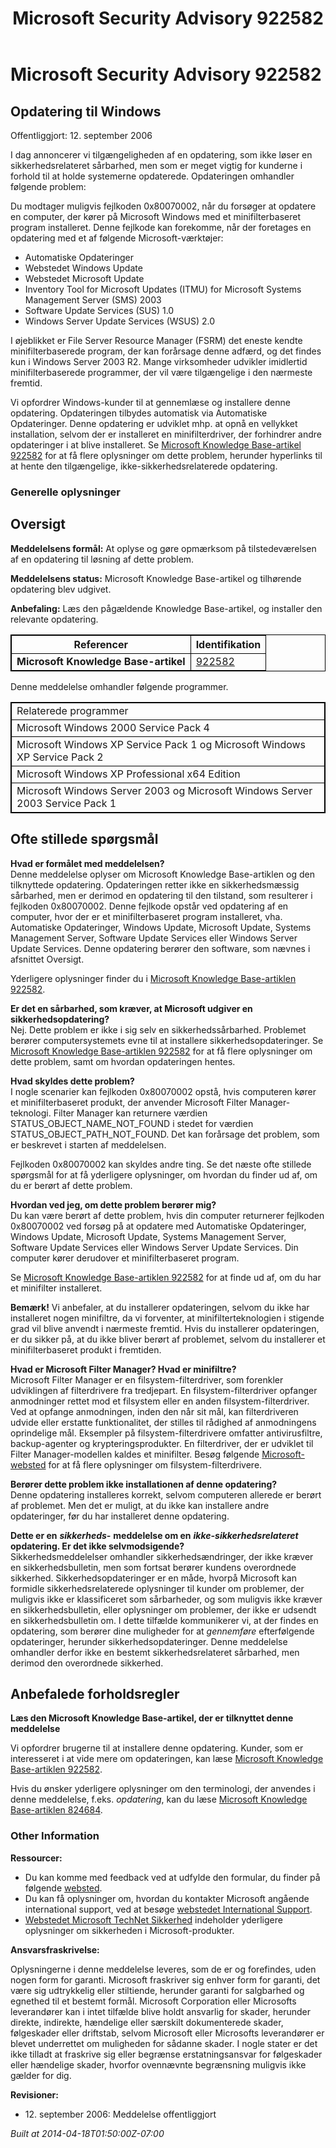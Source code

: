 ﻿---
title: Microsoft Security Advisory 922582
TOCTitle: "922582"
ms:assetid: "922582"
ms:mtpsurl: https://technet.microsoft.com/da-DK/library/922582(v=Security.10)
ms:contentKeyID: 61223863
ms.date: 04/18/2014
mtps_version: v=Security.10
ms.translationtype: HT
---

# Microsoft Security Advisory 922582

## Opdatering til Windows

Offentliggjort: 12. september 2006

  
I dag annoncerer vi tilgængeligheden af en opdatering, som ikke løser en sikkerhedsrelateret sårbarhed, men som er meget vigtig for kunderne i forhold til at holde systemerne opdaterede. Opdateringen omhandler følgende problem:

Du modtager muligvis fejlkoden 0x80070002, når du forsøger at opdatere en computer, der kører på Microsoft Windows med et minifilterbaseret program installeret. Denne fejlkode kan forekomme, når der foretages en opdatering med et af følgende Microsoft-værktøjer:

  - Automatiske Opdateringer
  - Webstedet Windows Update
  - Webstedet Microsoft Update
  - Inventory Tool for Microsoft Updates (ITMU) for Microsoft Systems Management Server (SMS) 2003
  - Software Update Services (SUS) 1.0
  - Windows Server Update Services (WSUS) 2.0

I øjeblikket er File Server Resource Manager (FSRM) det eneste kendte minifilterbaserede program, der kan forårsage denne adfærd, og det findes kun i Windows Server 2003 R2. Mange virksomheder udvikler imidlertid minifilterbaserede programmer, der vil være tilgængelige i den nærmeste fremtid.

Vi opfordrer Windows-kunder til at gennemlæse og installere denne opdatering. Opdateringen tilbydes automatisk via Automatiske Opdateringer. Denne opdatering er udviklet mhp. at opnå en vellykket installation, selvom der er installeret en minifilterdriver, der forhindrer andre opdateringer i at blive installeret. Se [Microsoft Knowledge Base-artikel 922582](http://support.microsoft.com/kb/922582) for at få flere oplysninger om dette problem, herunder hyperlinks til at hente den tilgængelige, ikke-sikkerhedsrelaterede opdatering.

### Generelle oplysninger

## Oversigt

**Meddelelsens formål:** At oplyse og gøre opmærksom på tilstedeværelsen af en opdatering til løsning af dette problem.

**Meddelelsens status:** Microsoft Knowledge Base-artikel og tilhørende opdatering blev udgivet.

**Anbefaling:** Læs den pågældende Knowledge Base-artikel, og installer den relevante opdatering.

<table style="border:1px solid black;">
<thead>
<tr class="header">
<th style="border:1px solid black;">Referencer</th>
<th style="border:1px solid black;">Identifikation</th>
</tr>
</thead>
<tbody>
<tr class="odd">
<td style="border:1px solid black;"><strong>Microsoft Knowledge Base-artikel</strong></td>
<td style="border:1px solid black;"><a href="http://support.microsoft.com/kb/922582">922582</a></td>
</tr>
</tbody>
</table>


Denne meddelelse omhandler følgende programmer.

<table style="border:1px solid black;">
<tbody>
<tr class="odd">
<td style="border:1px solid black;">Relaterede programmer</td>
</tr>
<tr class="even">
<td style="border:1px solid black;">Microsoft Windows 2000 Service Pack 4</td>
</tr>
<tr class="odd">
<td style="border:1px solid black;">Microsoft Windows XP Service Pack 1 og Microsoft Windows XP Service Pack 2</td>
</tr>
<tr class="even">
<td style="border:1px solid black;">Microsoft Windows XP Professional x64 Edition</td>
</tr>
<tr class="odd">
<td style="border:1px solid black;">Microsoft Windows Server 2003 og Microsoft Windows Server 2003 Service Pack 1</td>
</tr>
</tbody>
</table>


## Ofte stillede spørgsmål

**Hvad er formålet med meddelelsen?**  
Denne meddelelse oplyser om Microsoft Knowledge Base-artiklen og den tilknyttede opdatering. Opdateringen retter ikke en sikkerhedsmæssig sårbarhed, men er derimod en opdatering til den tilstand, som resulterer i fejlkoden 0x80070002. Denne fejlkode opstår ved opdatering af en computer, hvor der er et minifilterbaseret program installeret, vha. Automatiske Opdateringer, Windows Update, Microsoft Update, Systems Management Server, Software Update Services eller Windows Server Update Services. Denne opdatering berører den software, som nævnes i afsnittet Oversigt.

Yderligere oplysninger finder du i [Microsoft Knowledge Base-artiklen 922582](http://support.microsoft.com/kb/922582).

**Er det en sårbarhed, som kræver, at Microsoft udgiver en sikkerhedsopdatering?**  
Nej. Dette problem er ikke i sig selv en sikkerhedssårbarhed. Problemet berører computersystemets evne til at installere sikkerhedsopdateringer. Se [Microsoft Knowledge Base-artiklen 922582](http://support.microsoft.com/kb/922582) for at få flere oplysninger om dette problem, samt om hvordan opdateringen hentes.

**Hvad skyldes dette problem?**  
I nogle scenarier kan fejlkoden 0x80070002 opstå, hvis computeren kører et minifilterbaseret produkt, der anvender Microsoft Filter Manager-teknologi. Filter Manager kan returnere værdien STATUS\_OBJECT\_NAME\_NOT\_FOUND i stedet for værdien STATUS\_OBJECT\_PATH\_NOT\_FOUND. Det kan forårsage det problem, som er beskrevet i starten af meddelelsen.

Fejlkoden 0x80070002 kan skyldes andre ting. Se det næste ofte stillede spørgsmål for at få yderligere oplysninger, om hvordan du finder ud af, om du er berørt af dette problem.

**Hvordan ved jeg, om dette problem berører mig?**  
Du kan være berørt af dette problem, hvis din computer returnerer fejlkoden 0x80070002 ved forsøg på at opdatere med Automatiske Opdateringer, Windows Update, Microsoft Update, Systems Management Server, Software Update Services eller Windows Server Update Services. Din computer kører derudover et minifilterbaseret program.

Se [Microsoft Knowledge Base-artiklen 922582](http://support.microsoft.com/kb/922582) for at finde ud af, om du har et minifilter installeret.

**Bemærk\!** Vi anbefaler, at du installerer opdateringen, selvom du ikke har installeret nogen minifiltre, da vi forventer, at minifilterteknologien i stigende grad vil blive anvendt i nærmeste fremtid. Hvis du installerer opdateringen, er du sikker på, at du ikke bliver berørt af problemet, selvom du installerer et minifilterbaseret produkt i fremtiden.

**Hvad er Microsoft Filter Manager? Hvad er minifiltre?**  
Microsoft Filter Manager er en filsystem-filterdriver, som forenkler udviklingen af filterdrivere fra tredjepart. En filsystem-filterdriver opfanger anmodninger rettet mod et filsystem eller en anden filsystem-filterdriver. Ved at opfange anmodningen, inden den når sit mål, kan filterdriveren udvide eller erstatte funktionalitet, der stilles til rådighed af anmodningens oprindelige mål. Eksempler på filsystem-filterdrivere omfatter antivirusfiltre, backup-agenter og krypteringsprodukter. En filterdriver, der er udviklet til Filter Manager-modellen kaldes et minifilter. Besøg følgende [Microsoft-websted](http://go.microsoft.com/fwlink/?linkid=72993) for at få flere oplysninger om filsystem-filterdrivere.

**Berører dette problem ikke installationen af denne opdatering?**  
Denne opdatering installeres korrekt, selvom computeren allerede er berørt af problemet. Men det er muligt, at du ikke kan installere andre opdateringer, før du har installeret denne opdatering.

**Dette er en** ***sikkerheds-*** **meddelelse om en** ***ikke-sikkerhedsrelateret*** **opdatering. Er det ikke selvmodsigende?**  
Sikkerhedsmeddelelser omhandler sikkerhedsændringer, der ikke kræver en sikkerhedsbulletin, men som fortsat berører kundens overordnede sikkerhed. Sikkerhedsopdateringer er en måde, hvorpå Microsoft kan formidle sikkerhedsrelaterede oplysninger til kunder om problemer, der muligvis ikke er klassificeret som sårbarheder, og som muligvis ikke kræver en sikkerhedsbulletin, eller oplysninger om problemer, der ikke er udsendt en sikkerhedsbulletin om. I dette tilfælde kommunikerer vi, at der findes en opdatering, som berører dine muligheder for at *gennemføre* efterfølgende opdateringer, herunder sikkerhedsopdateringer. Denne meddelelse omhandler derfor ikke en bestemt sikkerhedsrelateret sårbarhed, men derimod den overordnede sikkerhed.

## Anbefalede forholdsregler

**Læs den Microsoft Knowledge Base-artikel, der er tilknyttet denne meddelelse**

Vi opfordrer brugerne til at installere denne opdatering. Kunder, som er interesseret i at vide mere om opdateringen, kan læse [Microsoft Knowledge Base-artiklen 922582](http://support.microsoft.com/kb/922582).

Hvis du ønsker yderligere oplysninger om den terminologi, der anvendes i denne meddelelse, f.eks. *opdatering*, kan du læse [Microsoft Knowledge Base-artiklen 824684](http://support.microsoft.com/kb/824684).

### Other Information

**Ressourcer:**

  - Du kan komme med feedback ved at udfylde den formular, du finder på følgende [websted](https://support.microsoft.com/common/survey.aspx?scid=sw;en;1257&amp;showpage=1&amp;ws=technet&amp;sd=tech).
  - Du kan få oplysninger om, hvordan du kontakter Microsoft angående international support, ved at besøge [webstedet International Support](http://go.microsoft.com/fwlink/?linkid=21155).
  - [Webstedet Microsoft TechNet Sikkerhed](http://www.microsoft.com/danmark/technet/sikkerhed/default.mspx) indeholder yderligere oplysninger om sikkerheden i Microsoft-produkter.

**Ansvarsfraskrivelse:**

Oplysningerne i denne meddelelse leveres, som de er og forefindes, uden nogen form for garanti. Microsoft fraskriver sig enhver form for garanti, det være sig udtrykkelig eller stiltiende, herunder garanti for salgbarhed og egnethed til et bestemt formål. Microsoft Corporation eller Microsofts leverandører kan i intet tilfælde blive holdt ansvarlig for skader, herunder direkte, indirekte, hændelige eller særskilt dokumenterede skader, følgeskader eller driftstab, selvom Microsoft eller Microsofts leverandører er blevet underrettet om muligheden for sådanne skader. I nogle stater er det ikke tilladt at fraskrive sig eller begrænse erstatningsansvar for følgeskader eller hændelige skader, hvorfor ovennævnte begrænsning muligvis ikke gælder for dig.

**Revisioner:**

  - 12\. september 2006: Meddelelse offentliggjort

*Built at 2014-04-18T01:50:00Z-07:00*

